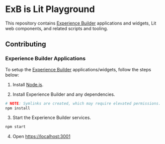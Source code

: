 # ExB is Lit Playground

This repository contains [Experience Builder] applications and widgets, Lit web components, and related scripts and tooling.

## Contributing

### Experience Builder Applications

To setup the [Experience Builder] applications/widgets, follow the steps below:

1. Install [Node.js].

2. Install Experience Builder and any dependencies.

```sh
# NOTE: Symlinks are created, which may require elevated permissions.
npm install
```

3. Start the Experience Builder services.

```sh
npm start
```

4. Open <https://localhost:3001>

[Experience Builder]: https://developers.arcgis.com/experience-builder/
[Node.js]: https://nodejs.org/
